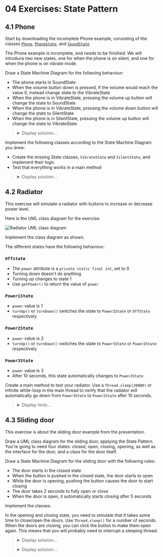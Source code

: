 # 04 Exercises: State Pattern

## 4.1 Phone

Start by downloading the incomplete Phone example, consisting of the classes [`Phone`](https://github.com/MichaelViuff/SDJ2/blob/main/04%20State%20Pattern/Examples/Phone.java), [`PhoneState`](https://github.com/MichaelViuff/SDJ2/blob/main/04%20State%20Pattern/Examples/PhoneState.java), and [`SoundState`](https://github.com/MichaelViuff/SDJ2/blob/main/04%20State%20Pattern/Examples/SoundState.java)

The Phone example is incomplete, and needs to be finished.
We will introduce two new states, one for when the phone is on silent, and one for when the phone is on vibrate mode.

Draw a State Machine Diagram for the follwoing behaviour:
 - The phone starts in SoundState
 - When the volume button down is pressed, if the volume would reach the value 0, instead change state to the VibrateState
 - When the phone is in VibrateState, pressing the volume up button will change the state to SoundState
 - When the phone is in VibrateState, pressing the volume down button will change the state to SilentState
 - When the phone is in SilentState, pressing the volume up button will change the state to VibrateState

<blockquote>
<details>
<summary>Display solution...</summary>
 <img  src="https://github.com/MichaelViuff/SDJ2/blob/main/04%20State%20Pattern/Images/PhoneStateMachine.PNG" />
</details>
</blockquote>

Implement the following classes according to the State Machine Diagram you drew:
 - Create the missing State classes, `VibrateState` and `SilentState`, and implement their logic
 - Test that everything works in a main method

<blockquote>
<details>
<summary>Display solution...</summary>

```java
public class VibrateState implements PhoneState
{
    @Override
    public void onReceiveMessage(String message, Phone phone)
    {
        phone.vibrate();
        System.out.println(message);
    }

    @Override
    public void onReceiveCall(Phone phone)
    {
        phone.vibrate();
    }

    @Override
    public void onVolumeButtonUp(Phone phone)
    {
        phone.changeToSoundState();
    }

    @Override
    public void onVolumeButtonDown(Phone phone)
    {
        phone.changeToSilentState();
    }
}

public class SilentState implements PhoneState
{
    @Override
    public void onReceiveMessage(String message, Phone phone)
    {
        System.out.println(message);
    }

    @Override
    public void onReceiveCall(Phone phone)
    {
        //Do nothing
    }

    @Override
    public void onVolumeButtonUp(Phone phone)
    {
        phone.changeToVibrateState();
    }

    @Override
    public void onVolumeButtonDown(Phone phone)
    {
        //Do nothing
    }
}

public class Main
{
    public static void main(String[] args)
    {
        Phone phone = new Phone();
        phone.receiveMessage("This message was delivered while phone should be in Sound State");
        for (int i = 0; i <= 100; i++)
        {
            phone.volumeDownButton();
        }
        phone.receiveMessage("This message was delivered while phone should be in Silent State");
        phone.volumeUpButton();
        phone.receiveMessage("This message was delivered while phone should be in Vibrate State");
    }
}
```
</details>
</blockquote>

## 4.2 Radiator

This exercise will simulate a radiator with buttons to increase or decrease power level.

Here is the UML class diagram for the exercise:

![Radiator UML class diagram](https://github.com/MichaelViuff/SDJ2/blob/main/04%20State%20Pattern/Images/RadiatorUML.png)

Implement the class diagram as shown.

The different states have the following behaviour:

### `Offstate`
 - The `power` attribute is a `private static final int`, set to 0
 - Turning down doesn't do anything
 - Turning up changes to state 1
 - Use `getPower()` to return the value of `power`

### `Power1State`
 - `power` value is 1
 - `turnUp()` or `turnDown()` switches the state to `Power2State` or `OffState` respectively

### `Power2State`
 - `power` value is 2
 - `turnUp()` or `turnDown()` switches the state to `Power3State` or `Power2State` respectively

### `Power3State`
 - `power` value is 3
 - After 10 seconds, this state automatically changes to `Power2State`

Create a main method to test your radiator. Use a `Thread.sleep(20000)` or infinite while-loop in the main thread to verify that the radiator will automatically go down from `Power3State` to `Power2State` after 10 seconds.

<blockquote>
<details>
<summary>Display hints...</summary>
<p>
Let the states create new instances every time they change, instead of storing and reusing states in the <code>Radiator</code>.

In the <code>Power3State</code> constructor, you must start a new thread, which will sleep 10 seconds, and then switch down to <code>Power2State</code>. 
 
This can be done with an anonymous inner class inside <code>Power3State</code> to handle the thread. 
You should make the thread a daemon thread, before calling the <code>start()</code> method (using <code>thread.setDaemon(true)</code>). This will make sure the thread is terminated, if the program is shut down.

In the <code>turnDown()</code> method of <code>Power3State</code>, you must interrupt the thread that was started from the constructor to prevent it from automatically switching state later. Otherwise, you will run into the scenario where you turn the power down, and then the sleeping thread will later wake up and change the power again.
</p>
<details>
<summary>Display solution...</summary>

```java
public class Radiator
{
  private RadiatorState currentState;

  public Radiator()
  {
    currentState = new OffState();
  }

  public void turnUp()
  {
    currentState.turnUp(this);
  }

  public void turnDown()
  {
    currentState.turnDown(this);
  }

  public int getPower()
  {
    return currentState.getPower();
  }

  void setPowerState(RadiatorState newState)
  {
    currentState = newState;
  }
}

public interface RadiatorState
{
  void turnUp(Radiator radiator);
  void turnDown(Radiator radiator);
  int getPower();
}

public class OffState implements RadiatorState
{
  private final static int POWER = 0;

  @Override public void turnUp(Radiator radiator)
  {
    radiator.setPowerState(new Power1State());
  }

  @Override public void turnDown(Radiator radiator)
  {
    //do nothing
  }

  @Override public int getPower()
  {
    return POWER;
  }
}

public class Power1State implements RadiatorState
{
  private final static int POWER = 1;

  @Override public void turnUp(Radiator radiator)
  {
    radiator.setPowerState(new Power2State());
  }

  @Override public void turnDown(Radiator radiator)
  {
    radiator.setPowerState(new OffState());
  }

  @Override public int getPower()
  {
    return POWER;
  }
}

public class Power2State implements RadiatorState
{
  private final static int POWER = 2;

  @Override public void turnUp(Radiator radiator)
  {
    radiator.setPowerState(new Power3State(radiator));
  }

  @Override public void turnDown(Radiator radiator)
  {
    radiator.setPowerState(new Power1State());
  }

  @Override public int getPower()
  {
    return POWER;
  }
}

public class Power3State implements RadiatorState
{
  private final static int POWER = 3;
  private Thread turnDownAfter10Thread;

  public Power3State(Radiator radiator)
  {
    turnDownAfter10Thread = new Thread(() -> turnDownAfter10(radiator));
    turnDownAfter10Thread.setDaemon(true);
    turnDownAfter10Thread.start();
  }

  private void turnDownAfter10(Radiator radiator)
  {
    try
    {
      Thread.sleep(1000);
      radiator.setPowerState(new Power2State());
    }
    catch (InterruptedException e)
    {
      //This happens when the state is changed manually before the automatic trigger
    }
  }

  @Override public void turnUp(Radiator radiator)
  {
    //do nothing
  }

  @Override public void turnDown(Radiator radiator)
  {
    radiator.setPowerState(new Power2State());
    turnDownAfter10Thread.interrupt();
  }

  @Override public int getPower()
  {
    return POWER;
  }
}

public class Main
{
  public static void main(String[] args) throws InterruptedException
  {
    Radiator radiator = new Radiator();
    System.out.println(radiator.getPower());
    radiator.turnUp();
    System.out.println(radiator.getPower());
    radiator.turnUp();
    System.out.println(radiator.getPower());
    radiator.turnUp();
    System.out.println(radiator.getPower());
    radiator.turnDown();
    System.out.println(radiator.getPower());
    radiator.turnDown();
    System.out.println(radiator.getPower());
    radiator.turnDown();
    System.out.println(radiator.getPower());
    Thread.sleep(2000);
    System.out.println(radiator.getPower());
  }
}
```
</details>
</details>
</blockquote>

## 4.3 Sliding door

This exercise is about the sliding door example from the presentation.

Draw a UML class diagram for the sliding door, applying the State Pattern. You're going to need four states: closed, open, closing, opening, as well as the interface for the door, and a class for the door itself.

Draw a State Machine Diagram for the sliding door with the following rules:
 - The door starts in the closed state
 - When the button is pushed in the closed state, the door starts to open
 - While the door is opening, pushing the button causes the door to start closing
 - The door takes 2 seconds to fully open or close
 - When the door is open, it automatically starts closing after 5 seconds

Implement the classes.

In the opening and closing state, you need to simulate that it takes some time to close/open the doors. Use `Thread.sleep()` for a number of seconds.
When the doors are closing, you can click the button to make them open again. This means that you will probably need to interrupt a sleeping thread.

<blockquote>
<details>
<summary>Display solution...</summary>

```java
public class VibrateState implements PhoneState
{
    @Override
    public void onReceiveMessage(String message, Phone phone)
    {
        phone.vibrate();
        System.out.println(message);
    }

    @Override
    public void onReceiveCall(Phone phone)
    {
        phone.vibrate();
    }

    @Override
    public void onVolumeButtonUp(Phone phone)
    {
        phone.changeToSoundState();
    }

    @Override
    public void onVolumeButtonDown(Phone phone)
    {
        phone.changeToSilentState();
    }
}

public class SilentState implements PhoneState
{
    @Override
    public void onReceiveMessage(String message, Phone phone)
    {
        System.out.println(message);
    }

    @Override
    public void onReceiveCall(Phone phone)
    {
        //Do nothing
    }

    @Override
    public void onVolumeButtonUp(Phone phone)
    {
        phone.changeToVibrateState();
    }

    @Override
    public void onVolumeButtonDown(Phone phone)
    {
        //Do nothing
    }
}

public class Main
{
    public static void main(String[] args)
    {
        Phone phone = new Phone();
        phone.receiveMessage("This message was delivered while phone should be in Sound State");
        for (int i = 0; i <= 100; i++)
        {
            phone.volumeDownButton();
        }
        phone.receiveMessage("This message was delivered while phone should be in Silent State");
        phone.volumeUpButton();
        phone.receiveMessage("This message was delivered while phone should be in Vibrate State");
    }
}
```
</details>
</blockquote>


<blockquote>
<details>
<summary>Display solution...</summary>
```java
public class SlidingDoor
{
    private DoorState currentState;

    public SlidingDoor()
    {
        currentState = new ClosedState();
    }

    public void pressButton()
    {
        currentState.onButtonPressed(this);
    }

    public void changeToClosingState()
    {
        currentState = new ClosingState(this);
    }

    public void changeToOpeningState()
    {
        currentState = new OpeningState(this);
    }

    public void changeToOpenState()
    {
        currentState = new OpenState(this);
    }

    public void changeToClosedState()
    {
        currentState = new ClosedState();
    }
}

public interface DoorState
{
    void onButtonPressed(SlidingDoor door);
}

public class OpenState implements DoorState
{
    private final Thread closeDoorAfterSetTimeThread;

    public OpenState(SlidingDoor door)
    {
        closeDoorAfterSetTimeThread = new Thread(() -> closeDoorAfterSetTime(door));
        closeDoorAfterSetTimeThread.setDaemon(true);
        closeDoorAfterSetTimeThread.start();
        System.out.println("Door is open");
    }

    private void closeDoorAfterSetTime(SlidingDoor door)
    {
        try
        {
            Thread.sleep(5000);
            door.changeToClosingState();
        }
        catch (InterruptedException e)
        {
            //This happens when the state is changed manually before the automatic trigger
        }
    }

    @Override
    public void onButtonPressed(SlidingDoor door)
    {
        closeDoorAfterSetTimeThread.interrupt();
        door.changeToClosingState();
    }
}

public class OpeningState implements DoorState
{
    private Thread openDoorAfterSetTimeThread;

    public OpeningState(SlidingDoor door)
    {
        openDoorAfterSetTimeThread = new Thread(() -> openDoorAfterSetTime(door));
        openDoorAfterSetTimeThread.setDaemon(true);
        openDoorAfterSetTimeThread.start();
        System.out.println("Door is opening");
    }

    private void openDoorAfterSetTime(SlidingDoor door)
    {
        try
        {
            Thread.sleep(2000);
            door.changeToOpenState();
        }
        catch (InterruptedException e)
        {
            //This happens when the state is changed manually before the automatic trigger
        }
    }

    @Override
    public void onButtonPressed(SlidingDoor door)
    {
        openDoorAfterSetTimeThread.interrupt();
        door.changeToClosingState();
    }
}

public class ClosingState implements DoorState
{
    private Thread closeDoorAfterSetTimeThread;

    public ClosingState(SlidingDoor door)
    {
        closeDoorAfterSetTimeThread = new Thread(() -> closeDoorAfterSetTime(door));
        closeDoorAfterSetTimeThread.setDaemon(true);
        closeDoorAfterSetTimeThread.start();
        System.out.println("Door is closing");
    }

    private void closeDoorAfterSetTime(SlidingDoor door)
    {
        try
        {
            Thread.sleep(2000);
            door.changeToClosedState();
        }
        catch (InterruptedException e)
        {
            //This happens when the state is changed manually before the automatic trigger
        }
    }

    @Override
    public void onButtonPressed(SlidingDoor door)
    {
        closeDoorAfterSetTimeThread.interrupt();
        door.changeToOpeningState();
    }
}

public class ClosedState implements DoorState
{
    public ClosedState()
    {
        System.out.println("Door is closed");
    }

    @Override
    public void onButtonPressed(SlidingDoor door)
    {
        door.changeToOpeningState();
    }
}

public class Main
{
    public static void main(String[] args) throws InterruptedException
    {
        SlidingDoor door = new SlidingDoor();
        door.pressButton(); // Goes from closed to opening
        Thread.sleep(20000); //Wait while opening finishes, and after set delay goes back to closing and then to closed
        door.pressButton(); // Goes from closed to opening
        Thread.sleep(1000); // Doesn't wait for opening to finish
        door.pressButton(); // Interrupts the opening and goes to closing
        Thread.sleep(5000); //Wait while closing finishes
        door.pressButton(); // Goes from closed to opening
        Thread.sleep(3000); // Waits for opening to finish
        door.pressButton(); // Goes from open to closing
        Thread.sleep(1000); // Doesn't wait for closing to finish
        door.pressButton(); // Interrupts the closing and goes to opening
        Thread.sleep(20000); //Wait while opening finishes, and after set delay goes back to closing and then to closed
    }
}
```
</details>
</blockquote>

